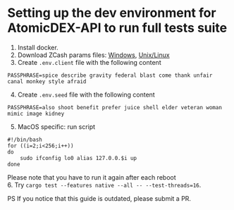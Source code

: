 # Setting up the dev environment for AtomicDEX-API to run full tests suite

1. Install docker.
2. Download ZCash params files: [Windows](https://github.com/KomodoPlatform/komodo/blob/master/zcutil/fetch-params.bat), [Unix/Linux](https://github.com/KomodoPlatform/komodo/blob/master/zcutil/fetch-params.sh)
3. Create `.env.client` file with the following content
```
PASSPHRASE=spice describe gravity federal blast come thank unfair canal monkey style afraid
```
4. Create `.env.seed` file with the following content
```
PASSPHRASE=also shoot benefit prefer juice shell elder veteran woman mimic image kidney
```
5. MacOS specific: run script
```shell
#!/bin/bash
for ((i=2;i<256;i++))
do
    sudo ifconfig lo0 alias 127.0.0.$i up
done
```
Please note that you have to run it again after each reboot  
6. Try `cargo test --features native --all -- --test-threads=16`.

PS If you notice that this guide is outdated, please submit a PR.
